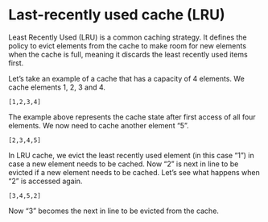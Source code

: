 # Last-recently used cache (LRU)

Least Recently Used (LRU) is a common caching strategy. It defines the policy to evict elements from the cache to make room for new elements when the cache is full, meaning it discards the least recently used items first.

Let’s take an example of a cache that has a capacity of 4 elements. We cache elements 1, 2, 3 and 4.

```
[1,2,3,4]
```

The example above represents the cache state after first access of all four elements. We now need to cache another element “5”.

```
[2,3,4,5]
```

In LRU cache, we evict the least recently used element (in this case “1”) in case a new element needs to be cached. Now “2” is next in line to be evicted if a new element needs to be cached. Let’s see what happens when “2” is accessed again.

```
[3,4,5,2]
```

Now “3” becomes the next in line to be evicted from the cache.